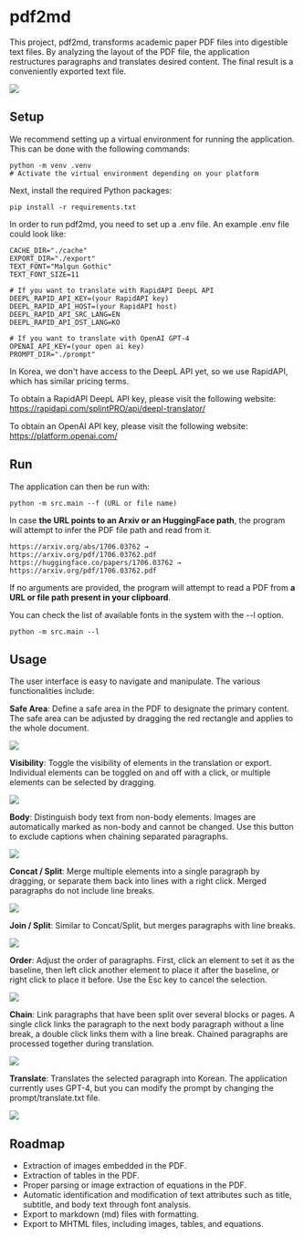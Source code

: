 # pdf2md
This project, pdf2md, transforms academic paper PDF files into digestible text files. By analyzing the layout of the PDF file, the application restructures paragraphs and translates desired content. The final result is a conveniently exported text file.

![](/asset/pdf2md_230607.jpg)

## Setup
We recommend setting up a virtual environment for running the application. This can be done with the following commands:

```
python -m venv .venv
# Activate the virtual environment depending on your platform
```

Next, install the required Python packages:
```
pip install -r requirements.txt
```

In order to run pdf2md, you need to set up a .env file. An example .env file could look like:

```
CACHE_DIR="./cache"
EXPORT_DIR="./export"
TEXT_FONT="Malgun Gothic"
TEXT_FONT_SIZE=11

# If you want to translate with RapidAPI DeepL API
DEEPL_RAPID_API_KEY=(your RapidAPI key)
DEEPL_RAPID_API_HOST=(your RapidAPI host)
DEEPL_RAPID_API_SRC_LANG=EN
DEEPL_RAPID_API_DST_LANG=KO

# If you want to translate with OpenAI GPT-4
OPENAI_API_KEY=(your open ai key)
PROMPT_DIR="./prompt"
```

In Korea, we don't have access to the DeepL API yet, so we use RapidAPI, which has similar pricing terms.

To obtain a RapidAPI DeepL API key, please visit the following website:
https://rapidapi.com/splintPRO/api/deepl-translator/

To obtain an OpenAI API key, please visit the following website:
https://platform.openai.com/

## Run

The application can then be run with:
```
python -m src.main --f (URL or file name)
```

In case **the URL points to an Arxiv or an HuggingFace path**, the program will attempt to infer the PDF file path and read from it.

```
https://arxiv.org/abs/1706.03762 → https://arxiv.org/pdf/1706.03762.pdf
https://huggingface.co/papers/1706.03762 → https://arxiv.org/pdf/1706.03762.pdf
```

If no arguments are provided, the program will attempt to read a PDF from **a URL or file path present in your clipboard**.

You can check the list of available fonts in the system with the --l option.
```
python -m src.main --l
```

## Usage
The user interface is easy to navigate and manipulate. The various functionalities include:

**Safe Area**: Define a safe area in the PDF to designate the primary content. The safe area can be adjusted by dragging the red rectangle and applies to the whole document.

![](/asset/safearea.gif)

**Visibility**: Toggle the visibility of elements in the translation or export. Individual elements can be toggled on and off with a click, or multiple elements can be selected by dragging.

![](/asset/visibility.gif)

**Body**: Distinguish body text from non-body elements. Images are automatically marked as non-body and cannot be changed. Use this button to exclude captions when chaining separated paragraphs.

![](/asset/body.gif)

**Concat / Split**: Merge multiple elements into a single paragraph by dragging, or separate them back into lines with a right click. Merged paragraphs do not include line breaks.

![](/asset/concat.gif)

**Join / Split**: Similar to Concat/Split, but merges paragraphs with line breaks.

![](/asset/join.gif)

**Order**: Adjust the order of paragraphs. First, click an element to set it as the baseline, then left click another element to place it after the baseline, or right click to place it before. Use the Esc key to cancel the selection.

![](/asset/order.gif)

**Chain**: Link paragraphs that have been split over several blocks or pages. A single click links the paragraph to the next body paragraph without a line break, a double click links them with a line break. Chained paragraphs are processed together during translation.

![](/asset/chain.gif)

**Translate**: Translates the selected paragraph into Korean. The application currently uses GPT-4, but you can modify the prompt by changing the prompt/translate.txt file.

![](/asset/translate.gif)

## Roadmap
- Extraction of images embedded in the PDF.
- Extraction of tables in the PDF.
- Proper parsing or image extraction of equations in the PDF.
- Automatic identification and modification of text attributes such as title, subtitle, and body text through font analysis.
- Export to markdown (md) files with formatting.
- Export to MHTML files, including images, tables, and equations.
